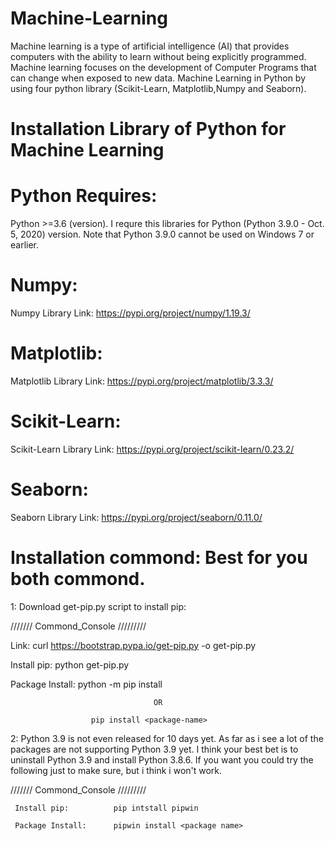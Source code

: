 # Machine-Learning
Machine learning is a type of artificial intelligence (AI) that provides computers with the ability to learn without being explicitly programmed. Machine learning focuses on the development of Computer Programs that can change when exposed to new data. Machine Learning in Python by using four python library (Scikit-Learn, Matplotlib,Numpy and Seaborn).
# Installation Library of Python for Machine Learning
# Python Requires:
Python >=3.6 (version). I requre this libraries for Python (Python 3.9.0 - Oct. 5, 2020) version.
Note that Python 3.9.0 cannot be used on Windows 7 or earlier.
# Numpy:
Numpy Library Link: https://pypi.org/project/numpy/1.19.3/
# Matplotlib:
Matplotlib Library Link: https://pypi.org/project/matplotlib/3.3.3/
# Scikit-Learn:
Scikit-Learn Library Link: https://pypi.org/project/scikit-learn/0.23.2/
# Seaborn:
Seaborn Library Link: https://pypi.org/project/seaborn/0.11.0/

# Installation commond: Best for you both commond.
1: Download get-pip.py script to install pip:

/////// Commond_Console /////////

   Link:              curl https://bootstrap.pypa.io/get-pip.py -o get-pip.py
   
   Install pip:       python get-pip.py
   
   Package Install:   python -m pip install <package-name>
   
                                    OR
                                    
                      pip install <package-name>
   
2: Python 3.9 is not even released for 10 days yet. As far as i see a lot of the packages are not supporting Python 3.9 yet. I think your best bet is to uninstall Python      3.9 and install Python 3.8.6. If you want you could try the following just to make sure, but i think i won't work.

/////// Commond_Console /////////

     Install pip:          pip intstall pipwin
     
     Package Install:      pipwin install <package name>
